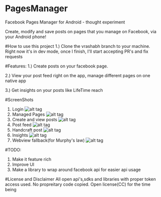# PagesManager
Facebook Pages Manager for Android - thought experiment

Create, modify and save posts on pages that you manage on Facebook, via your Android phone! 


#How to use this project
1.) Clone the vrashabh branch to your machine.
Right now it's in dev mode, once I finish, I'll start accepting PR's and fix requests
 
#Features:
1.) Create posts on your facebook page.

2.) View your post feed right on the app, manage different pages on one native app

3.) Get insights on your posts like LifeTime reach

#ScreenShots
1. Login
![alt tag](https://cloud.githubusercontent.com/assets/942418/6203583/98c12cda-b54e-11e4-998a-7433c45f1c60.png)
2. Managed Pages
![alt tag](https://cloud.githubusercontent.com/assets/942418/6203584/a99c94b8-b54e-11e4-818a-4a8ff92d05e5.png)
3. Create and view posts
![alt tag](https://cloud.githubusercontent.com/assets/942418/6203585/a9ced022-b54e-11e4-8045-dc9371c66ae1.png)
4. Post feed
![alt tag](https://cloud.githubusercontent.com/assets/942418/6203588/a9fa892e-b54e-11e4-8293-c2d0971849cb.png)
5. Handcraft post
![alt tag](https://cloud.githubusercontent.com/assets/942418/6203587/a9f83354-b54e-11e4-824e-64e85f0e57ab.png)
6. Insights
![alt tag](https://cloud.githubusercontent.com/assets/942418/6203589/a9fd1fb8-b54e-11e4-819f-946a1efa5991.png)
7. Webview fallback(for Murphy's law)
![alt tag](https://cloud.githubusercontent.com/assets/942418/6203590/aa0c5000-b54e-11e4-9521-2042ecef95b1.png)

#TODO:
1. Make it feature rich
2. Improve UI
3. Make a library to wrap around facebook api for easier api usage

#License and Disclaimer
All open api's,sdks and libraries with proper token access used. No propreitary code copied. 
Open license(CC) for the time being
